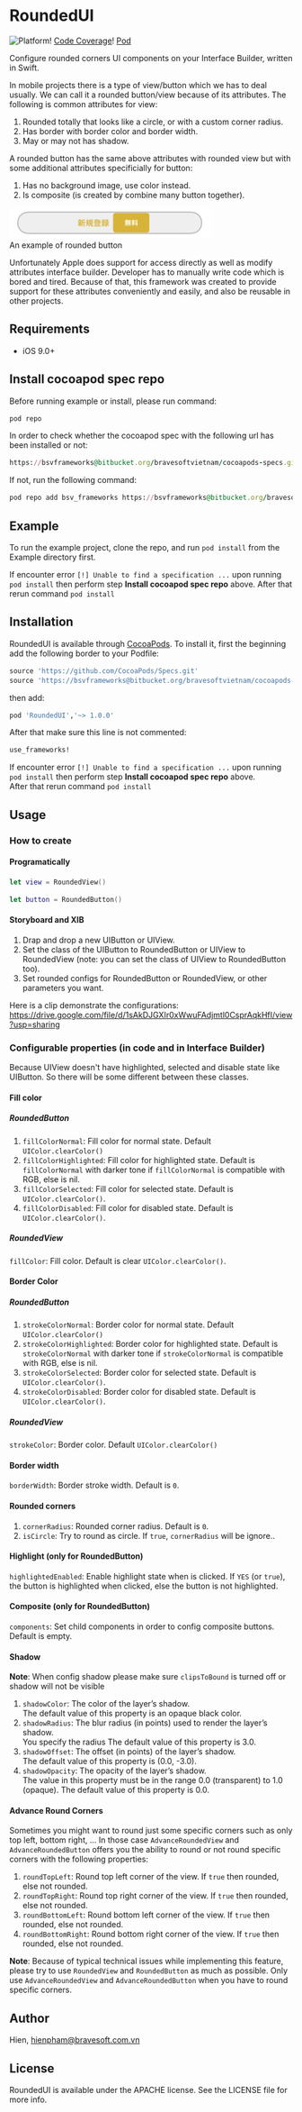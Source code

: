 # RoundedUI

![Platform](https://img.shields.io/badge/platform-ios-lightgrey.svg)! [Code Coverage](https://img.shields.io/badge/Code%20Coverage-100%25-green.svg)! [Pod](https://img.shields.io/badge/pod-v1.1.0-blue.svg)  

Configure rounded corners UI components on your Interface Builder, written in Swift.

In mobile projects there is a type of view/button which we has to deal usually. We can call it a rounded button/view because of its attributes. The following is common attributes for view:  

1. Rounded totally that looks like a circle, or with a custom corner radius.
2. Has border with border color and border width.
3. May or may not has shadow.  

A rounded button has the same above attributes with rounded view but with some additional attributes specificially for button:  

1. Has no background image, use color instead.
2. Is composite (is created by combine many button together).

![alt text](composite_button.original.png "Rounded Button")   
An example of rounded button

Unfortunately Apple does support for access directly as well as modify attributes interface builder. Developer has to manually write code which is bored and tired. Because of that, this framework was created to provide support for these attributes conveniently and easily, and also be reusable in other projects.

## Requirements
- iOS 9.0+

## Install cocoapod spec repo
Before running example or install, please run command:  
```ruby
pod repo
```
In order to check whether the cocoapod spec with the following url has been installed or not:  
```ruby
https://bsvframeworks@bitbucket.org/bravesoftvietnam/cocoapods-specs.git
```
If not, run the following command:  
```ruby
pod repo add bsv_frameworks https://bsvframeworks@bitbucket.org/bravesoftvietnam/cocoapods-specs.git
```
## Example

To run the example project, clone the repo, and run `pod install` from the Example directory first.

If encounter error `[!] Unable to find a specification ...` upon running `pod install` then perform step **Install cocoapod spec repo** above.
After that rerun command `pod install`

## Installation

RoundedUI is available through [CocoaPods](https://cocoapods.org). To install it, first the beginning add the following border to your Podfile:  
```ruby
source 'https://github.com/CocoaPods/Specs.git'
source 'https://bsvframeworks@bitbucket.org/bravesoftvietnam/cocoapods-specs.git'
```  
then add:  
```ruby
pod 'RoundedUI','~> 1.0.0'
```
After that make sure this line is not commented:  
```ruby
use_frameworks!
```
If encounter error `[!] Unable to find a specification ...` upon running `pod install` then perform step **Install cocoapod spec repo** above.  
After that rerun command `pod install`

## Usage

### How to create  
#### Programatically
```swift
let view = RoundedView()
```
```swift
let button = RoundedButton()
```

#### Storyboard and XIB
1. Drap and drop a new UIButton or UIView.
2. Set the class of the UIButton to RoundedButton or UIView to RoundedView (note: you can set the class of UIView to RoundedButton too).
3. Set rounded configs for RoundedButton or RoundedView, or other parameters you want.

Here is a clip demonstrate the configurations:
https://drive.google.com/file/d/1sAkDJGXIr0xWwuFAdjmtl0CsprAqkHfI/view?usp=sharing 

### Configurable properties (in code and in Interface Builder)
Because UIView doesn't have highlighted, selected and disable state like UIButton. So there will be some different between these classes.
#### Fill color
##### RoundedButton
1. `fillColorNormal`: Fill color for normal state. Default `UIColor.clearColor()`
2. `fillColorHighlighted`: Fill color for highlighted state. Default is `fillColorNormal` with darker tone if `fillColorNormal` is compatible with RGB, else is nil.
3. `fillColorSelected`: Fill color for selected state. Default is `UIColor.clearColor()`.
4. `fillColorDisabled`: Fill color for disabled state. Default is `UIColor.clearColor()`.

##### RoundedView
`fillColor`: Fill color. Default is clear `UIColor.clearColor()`.

#### Border Color
##### RoundedButton
1. `strokeColorNormal`: Border color for normal state. Default `UIColor.clearColor()`
2. `strokeColorHighlighted`: Border color for highlighted state. Default is `strokeColorNormal` with darker tone if `strokeColorNormal` is compatible with RGB, else is nil.
3. `strokeColorSelected`: Border color for selected state. Default is `UIColor.clearColor()`.
4. `strokeColorDisabled`: Border color for disabled state. Default is `UIColor.clearColor()`.

##### RoundedView
`strokeColor`: Border color. Default `UIColor.clearColor()`

#### Border width
`borderWidth`: Border stroke width. Default is `0`.

#### Rounded corners
1. `cornerRadius`: Rounded corner radius. Default is `0`.
2. `isCircle`: Try to round as circle. If `true`, `cornerRadius` will be ignore..

#### Highlight (only for RoundedButton)
`highlightedEnabled`: Enable highlight state when is clicked. If `YES` (or `true`), the button is highlighted when clicked, else the button is not highlighted.

#### Composite (only for RoundedButton)
`components`: Set child components in order to config composite buttons. Default is empty.

#### Shadow
**Note**: When config shadow please make sure `clipsToBound` is turned off or shadow will not be visible  

1. `shadowColor`: The color of the layer’s shadow.  
The default value of this property is an opaque black color.
2. `shadowRadius`: The blur radius (in points) used to render the layer’s shadow.  
You specify the radius The default value of this property is 3.0.
3. `shadowOffset`: The offset (in points) of the layer’s shadow.  
The default value of this property is (0.0, -3.0).
4. `shadowOpacity`: The opacity of the layer’s shadow.  
The value in this property must be in the range 0.0 (transparent) to 1.0 (opaque). The default value of this property is 0.0.

#### Advance Round Corners
Sometimes you might want to round just some specific corners such as only top left, bottom right, ... In those case `AdvanceRoundedView` and `AdvanceRoundedButton` offers you the ability to round or not round specific corners with the following properties:
1. `roundTopLeft`: Round top left corner of the view. If `true` then rounded, else not rounded.
2. `roundTopRight`: Round top right corner of the view. If `true` then rounded, else not rounded.
3. `roundBottomLeft`: Round bottom left corner of the view. If `true` then rounded, else not rounded.
4. `roundBottomRight`: Round bottom right corner of the view. If `true` then rounded, else not rounded.  

**Note**: Because of typical technical issues while implementing this feature, please try to use `RoundedView` and `RoundedButton` as much as possible. Only use `AdvanceRoundedView` and `AdvanceRoundedButton` when you have to round specific corners.

## Author

Hien, hienpham@bravesoft.com.vn

## License

RoundedUI is available under the APACHE license. See the LICENSE file for more info.

